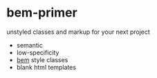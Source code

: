 # bem-primer
unstyled classes and markup for your next project

- semantic
- low-specificity
- [bem](http://bem.info) style classes
- blank html templates
